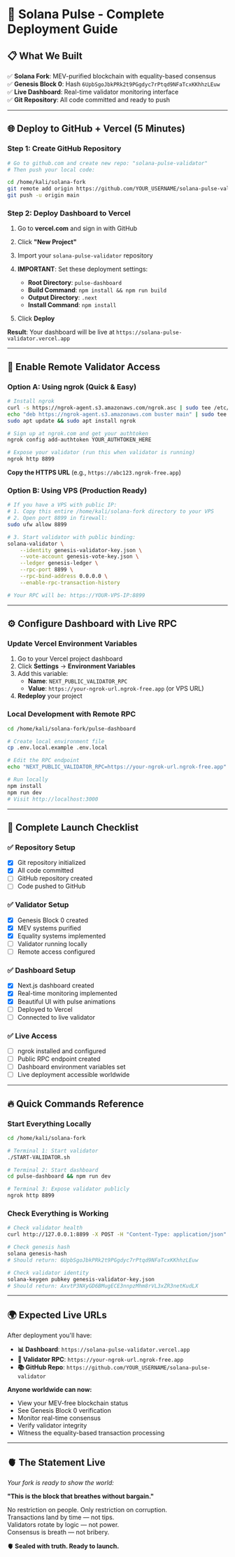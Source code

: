 # 🚀 Solana Pulse - Complete Deployment Guide

## 📋 What We Built

✅ **Solana Fork**: MEV-purified blockchain with equality-based consensus  
✅ **Genesis Block 0**: Hash `6UpbSgoJbkPRk2t9PGgdyc7rPtqd9NFaTcxKKhhzLEuw`  
✅ **Live Dashboard**: Real-time validator monitoring interface  
✅ **Git Repository**: All code committed and ready to push  

---

## 🌐 Deploy to GitHub + Vercel (5 Minutes)

### Step 1: Create GitHub Repository
```bash
# Go to github.com and create new repo: "solana-pulse-validator"
# Then push your local code:

cd /home/kali/solana-fork
git remote add origin https://github.com/YOUR_USERNAME/solana-pulse-validator.git
git push -u origin main
```

### Step 2: Deploy Dashboard to Vercel
1. Go to **vercel.com** and sign in with GitHub
2. Click **"New Project"** 
3. Import your `solana-pulse-validator` repository
4. **IMPORTANT**: Set these deployment settings:
   - **Root Directory**: `pulse-dashboard`
   - **Build Command**: `npm install && npm run build`  
   - **Output Directory**: `.next`
   - **Install Command**: `npm install`

5. Click **Deploy**

**Result**: Your dashboard will be live at `https://solana-pulse-validator.vercel.app`

---

## 🔗 Enable Remote Validator Access

### Option A: Using ngrok (Quick & Easy)
```bash
# Install ngrok
curl -s https://ngrok-agent.s3.amazonaws.com/ngrok.asc | sudo tee /etc/apt/trusted.gpg.d/ngrok.asc >/dev/null
echo "deb https://ngrok-agent.s3.amazonaws.com buster main" | sudo tee /etc/apt/sources.list.d/ngrok.list
sudo apt update && sudo apt install ngrok

# Sign up at ngrok.com and get your authtoken
ngrok config add-authtoken YOUR_AUTHTOKEN_HERE

# Expose your validator (run this when validator is running)
ngrok http 8899
```

**Copy the HTTPS URL** (e.g., `https://abc123.ngrok-free.app`)

### Option B: Using VPS (Production Ready)
```bash
# If you have a VPS with public IP:
# 1. Copy this entire /home/kali/solana-fork directory to your VPS
# 2. Open port 8899 in firewall:
sudo ufw allow 8899

# 3. Start validator with public binding:
solana-validator \
    --identity genesis-validator-key.json \
    --vote-account genesis-vote-key.json \
    --ledger genesis-ledger \
    --rpc-port 8899 \
    --rpc-bind-address 0.0.0.0 \
    --enable-rpc-transaction-history

# Your RPC will be: https://YOUR-VPS-IP:8899
```

---

## ⚙️ Configure Dashboard with Live RPC

### Update Vercel Environment Variables
1. Go to your Vercel project dashboard
2. Click **Settings** → **Environment Variables**
3. Add this variable:
   - **Name**: `NEXT_PUBLIC_VALIDATOR_RPC`
   - **Value**: `https://your-ngrok-url.ngrok-free.app` (or VPS URL)
4. **Redeploy** your project

### Local Development with Remote RPC
```bash
cd /home/kali/solana-fork/pulse-dashboard

# Create local environment file
cp .env.local.example .env.local

# Edit the RPC endpoint
echo "NEXT_PUBLIC_VALIDATOR_RPC=https://your-ngrok-url.ngrok-free.app" > .env.local

# Run locally
npm install
npm run dev
# Visit http://localhost:3000
```

---

## 🚀 Complete Launch Checklist

### ✅ Repository Setup
- [x] Git repository initialized
- [x] All code committed  
- [ ] GitHub repository created
- [ ] Code pushed to GitHub

### ✅ Validator Setup  
- [x] Genesis Block 0 created
- [x] MEV systems purified
- [x] Equality systems implemented
- [ ] Validator running locally
- [ ] Remote access configured

### ✅ Dashboard Setup
- [x] Next.js dashboard created
- [x] Real-time monitoring implemented
- [x] Beautiful UI with pulse animations
- [ ] Deployed to Vercel
- [ ] Connected to live validator

### ✅ Live Access
- [ ] ngrok installed and configured
- [ ] Public RPC endpoint created  
- [ ] Dashboard environment variables set
- [ ] Live deployment accessible worldwide

---

## 🔥 Quick Commands Reference

### Start Everything Locally
```bash
cd /home/kali/solana-fork

# Terminal 1: Start validator
./START-VALIDATOR.sh

# Terminal 2: Start dashboard  
cd pulse-dashboard && npm run dev

# Terminal 3: Expose validator publicly
ngrok http 8899
```

### Check Everything is Working
```bash
# Check validator health
curl http://127.0.0.1:8899 -X POST -H "Content-Type: application/json" -d '{"jsonrpc":"2.0","id":1, "method":"getHealth"}'

# Check genesis hash
solana genesis-hash
# Should return: 6UpbSgoJbkPRk2t9PGgdyc7rPtqd9NFaTcxKKhhzLEuw

# Check validator identity  
solana-keygen pubkey genesis-validator-key.json
# Should return: AxvtP3NXyGD6BMugECE3nnpzMhm8rVL3xZR3netKudLX
```

---

## 🌍 Expected Live URLs

After deployment you'll have:

- **📊 Dashboard**: `https://solana-pulse-validator.vercel.app`
- **🔗 Validator RPC**: `https://your-ngrok-url.ngrok-free.app`  
- **📚 GitHub Repo**: `https://github.com/YOUR_USERNAME/solana-pulse-validator`

**Anyone worldwide can now:**
- View your MEV-free blockchain status
- See Genesis Block 0 verification  
- Monitor real-time consensus
- Verify validator integrity
- Witness the equality-based transaction processing

---

## 🫀 The Statement Live

*Your fork is ready to show the world:*

**"This is the block that breathes without bargain."**

No restriction on people. Only restriction on corruption.  
Transactions land by time — not tips.  
Validators rotate by logic — not power.  
Consensus is breath — not bribery.

**🫀 Sealed with truth. Ready to launch.**